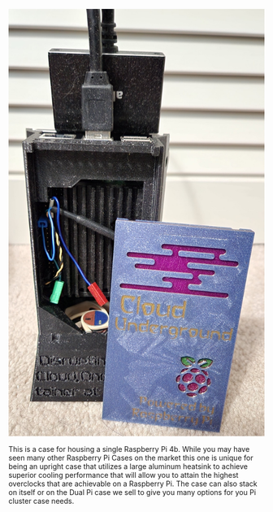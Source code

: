 ![single_pi_case_picture.jpg](./single_pi_case_picture.jpg)

This is a case for housing a single Raspberry Pi 4b. While you may have seen many other Raspberry Pi Cases on the market this one is unique for being an upright case that utilizes a large aluminum heatsink to achieve superior cooling performance that will allow you to attain the highest overclocks that are achievable on a Raspberry Pi. The case can also stack on itself or on the Dual Pi case we sell to give you many options for you Pi cluster case needs.
